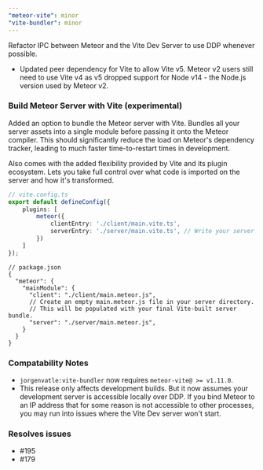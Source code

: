 ```yaml
---
"meteor-vite": minor
"vite-bundler": minor
---
```


Refactor IPC between Meteor and the Vite Dev Server to use DDP whenever possible.
- Updated peer dependency for Vite to allow Vite v5. Meteor v2 users still need to use Vite v4 as v5 dropped support for Node v14 - the Node.js version used by Meteor v2.

### Build Meteor Server with Vite (experimental)
Added an option to bundle the Meteor server with Vite. Bundles all your server assets into a single module before 
passing it onto the Meteor compiler. This should significantly reduce the load on Meteor's dependency tracker, leading
to much faster time-to-restart times in development.

Also comes with the added flexibility provided by Vite and its plugin ecosystem. Lets you take full control over what
code is imported on the server and how it's transformed.

```ts
// vite.config.ts
export default defineConfig({
    plugins: [
        meteor({
            clientEntry: './client/main.vite.ts',
            serverEntry: './server/main.vite.ts', // Write your server code from this entrypoint.
        })
    ]
});
```

```json5
// package.json
{
  "meteor": {
    "mainModule": {
      "client": "./client/main.meteor.js",
      // Create an empty main.meteor.js file in your server directory.
      // This will be populated with your final Vite-built server bundle.
      "server": "./server/main.meteor.js", 
    }
  }
}
```

### Compatability Notes
- `jorgenvatle:vite-bundler` now requires `meteor-vite@ >= v1.11.0`.
- This release only affects development builds. But it now assumes your development server is accessible locally over
DDP. If you bind Meteor to an IP address that for some reason is not accessible to other processes, you may run into 
issues where the Vite Dev server won't start.

### Resolves issues
- #195
- #179